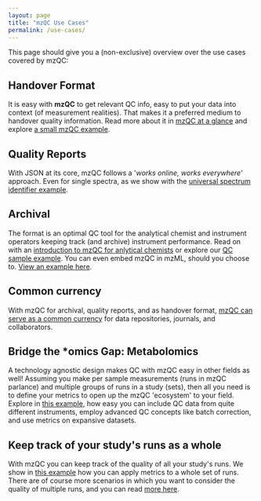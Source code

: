 ```yaml
---
layout: page
title: "mzQC Use Cases"
permalink: /use-cases/
---
```

This page should give you a (non-exclusive) overview over the use cases covered by mzQC:

## Handover Format
It is easy with **mzQC** to get relevant QC info, easy to put your data into context (of measurement realities). That makes it a preferred medium to handover quality information. 
Read more about it in [mzQC at a glance](at-a-glance/) and explore [a small mzQC example](../examples/intro_run/).

## Quality Reports
With JSON at its core, mzQC follows a '_works online, works everywhere_' approach. Even for single spectra, as we show with the [universal spectrum identifier example](../examples/adv_mzqc_usi/).

## Archival
The format is an optimal QC tool for the analytical chemist and instrument operators keeping track (and archive) instrument performance.
Read on with an [introduction to mzQC for anlytical chemists](analytical-chemists/) or explore our [QC sample example](../examples/intro_qc2/).
You can even embed mzQC in mzML, should you choose to. [View an example here](../examples/adv_mzqc_in_mzml/).

## Common currency
With mzQC for archival, quality reports, and as handover format, [mzQC can serve as a common currency](mzQC-common-currency/) for data repositories, journals, and collaborators.

## Bridge the *omics Gap: Metabolomics
A technology agnostic design makes QC with mzQC easy in other fields as well! Assuming you make per sample measurements (runs in mzQC parlance) and multiple groups of runs in a study (sets),
then all you need is to define your metrics to open up the mzQC 'ecosystem' to your field. Explore in [this example](../examples/example_batch_correction/), 
how easy you can include QC data from quite different instruments, employ advanced QC concepts like batch correction, and use metrics on expansive datasets. 

## Keep track of your study's runs as a whole
With mzQC you can keep track of the quality of all your study's runs. We show in [this example](../examples/intro_set/) how you can apply metrics to a whole set of runs. 
There are of course more scenarios in which you want to consider the quality of multiple runs, and you can read [more here](mzqc-multi/).
